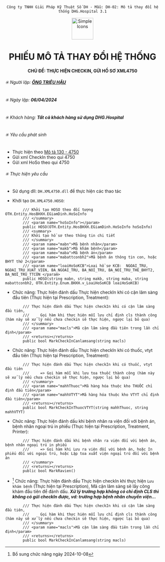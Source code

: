 <div align="center">

`Công ty TNHH Giải Pháp Kỹ Thuật Số DH - Mẫu: DH-02: Mô tả thay đổi hệ thống DHG.Hospital 3.1`

</div>

<div align="center">
  <img src="https://raw.githubusercontent.com/dh-hos/dhg.hospitalprinter/main/Deploy_Tools/Logo.ico" alt="Simple Icons" width=70>
  <h1>PHIẾU MÔ TẢ THAY ĐỔI HỆ THỐNG</h1>  
</div>
<div align="center">

#### CHỦ ĐỀ: THỰC HIỆN CHECKIN, GỬI HỒ SƠ XML4750

</div>

###### :eight_spoked_asterisk: Người lập: [**ÔNG TRIỆU HẬU**](https://github.com/ongtrieuhau)

###### :eight_spoked_asterisk: Ngày lập: **06/04/2024**

###### :eight_spoked_asterisk: Khách hàng: **Tất cả khách hàng sử dụng DHG.Hospital**

###### :eight_spoked_asterisk: Yêu cầu phát sinh

- Thực hiện theo [Mô tả 130 - 4750](https://github.com/dh-hos/Mo-ta-he-thong/tree/main/XML130)
- Gửi xml CheckIn theo qui 4750
- Gửi xml HoSo theo qui 4750

###### :eight_spoked_asterisk: Thực hiện yêu cầu

- Sử dụng dll: `DH.XML4750.dll` để thực hiện các thao tác

- Khởi tạo `DH.XML4750.HOSO`:

```/// <summary>
        /// Khởi tạo HOSO theo đối tượng OTH.Entity.HosBHXH.EGiamDinh.HoSoInfo
        /// </summary>
        /// <param name="hoSoInfo"></param>
        public HOSO(OTH.Entity.HosBHXH.EGiamDinh.HoSoInfo hoSoInfo)
        /// <summary>
        /// Khởi tạo hồ sơ theo thông tin chi tiết
        /// </summary>
        /// <param name="mabn">Mã bệnh nhân</param>
        /// <param name="makb">Mã khám bệnh</param>
        /// <param name="maba">Mã bệnh án</param>
        /// <param name="mabattconbh2">Mã bệnh án thông tin con, hoặc BHYT thứ 2</param>
        /// <param name="loaiHoSoKCB">Loại hồ sơ KCB:  NGOAI_TRU, NGOAI_TRU_XUAT_VIEN, BA_NGOAI_TRU, BA_NOI_TRU, BA_NOI_TRU_THE_BHYT2, BA_NOI_TRU_TTCON </param>
        public HOSO(string mabn, string makb, string maba, string mabattconbh2, OTH.Entity.Enum.BHXH.v_LoaiHoSoKCB loaiHoSoKCB)
```

- Chức năng: Thực hiện đánh dấu Thực hiện checkIn khi có cận lâm sàng đầu tiên (Thực hiện tại Prescription, Treatment):

```/// <summary>
        /// Thực hiện đánh dấu Thực hiện checkIn khi có cận lâm sàng đầu tiên,
        ///     Gọi hàm khi thực hiện mỗi lưu chỉ định cls thành công (hàm này sẽ xử lý nếu chưa checkin sẽ thực hiện, ngược lại bỏ qua)
        /// </summary>
        /// <param name="macls">Mã cận lâm sàng đầu tiên trong lần chỉ định</param>
        /// <returns></returns>
        public bool MarkCheckInCanlamsang(string macls)
```

- Chức năng: Thực hiện đánh dấu Thực hiện checkIn khi có thuốc, vtyt đầu tiên (Thực hiện tại Prescription, Treatment):

```/// <summary>
        /// Thực hiện đánh dấu Thực hiện checkIn khi có thuốc, vtyt đầu tiên
        ///     => Gọi hàm mỗi khi lưu toa thuốc thành công (hàm này sẽ xử lý nếu chưa checkin sẽ thực hiện, ngược lại bỏ qua)
        /// </summary>
        /// <param name="mahhThuoc">Mã hàng hóa thuộc kho THUỐC chỉ định đầu tiên</param>
        /// <param name="mahhVTYT">Mã hàng hóa thuộc kho VTYT chỉ định đầu tiên</param>
        /// <returns></returns>
        public bool MarkCheckInThuocVTYT(string mahhThuoc, string mahhVTYT)
```

- Chức năng: Thực hiện đánh dấu khi bệnh nhân ra viện đối với bệnh án, bệnh nhân ngoại trú in phiếu (Thực hiện tại Prescription, Treatment, Printer):

```/// <summary>
        /// Thực hiện đánh dấu khi bệnh nhân ra viện đối với bệnh án, bệnh nhân ngoại trú in phiếu
        ///     => Gọi hàm khi Lưu ra viện đối với bệnh án, hoặc In phiếu đối với ngoại trú, hoặc Lập toa xuất viện ngoại trú đối với bệnh án
        /// </summary>
        /// <returns></returns>
        public bool MarkRavien()
```

- [^2024-10-08] Chức năng: Thực hiện đánh dấu Thực hiện checkIn khi thực hiện `Lưu khám bệnh` (Thực hiện tại Prescription), Mã cận lâm sàng sẽ lấy công khám đầu tiên để đánh dấu. **_Xử lý trường hợp không có chỉ định CLS thì không có gửi checkIn được, vd: trường hợp bệnh nhân chuyển viện..._**

```/// <summary>
        /// Thực hiện đánh dấu Thực hiện checkIn khi có cận lâm sàng đầu tiên,
        ///     Gọi hàm khi thực hiện mỗi lưu chỉ định cls thành công (hàm này sẽ xử lý nếu chưa checkin sẽ thực hiện, ngược lại bỏ qua)
        /// </summary>
        /// <param name="macls">Mã cận lâm sàng đầu tiên trong lần chỉ định</param>
        /// <returns></returns>
        public bool MarkCheckInCanlamsang(string macls)
```

[^2024-10-08]: Bổ sung chức năng ngày 2024-10-08
